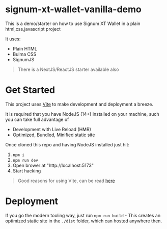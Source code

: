 # signum-xt-wallet-vanilla-demo

This is a demo/starter on how to use Signum XT Wallet in a plain html,css,javascript project

It uses:

- Plain HTML
- Bulma CSS
- SignumJS

> There is a NextJS/ReactJS starter available also 

# Get Started

This project uses [Vite](https://vitejs.dev/) to make development and deployment a breeze.

It is required that you have NodeJS (14+) installed on your machine, such you can take full advantage of 

- Development with Live Reload (HMR)
- Optimized, Bundled, Minified static site

Once cloned this repo and having NodeJS installed just hit:

1. `npm i`
2. `npm run dev`
3. Open brower at "http://localhost:5173"
4. Start hacking

> Good reasons for using Vite, can be read [here](https://vitejs.dev/guide/why.html#the-problems) 

# Deployment

If you go the modern tooling way, just run `npm run build` - This creates an optimized static site in the `./dist` folder, 
which can hosted anywhere then.



